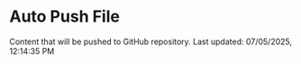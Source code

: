 # Auto Push File

Content that will be pushed to GitHub repository.
Last updated: 07/05/2025, 12:14:35 PM